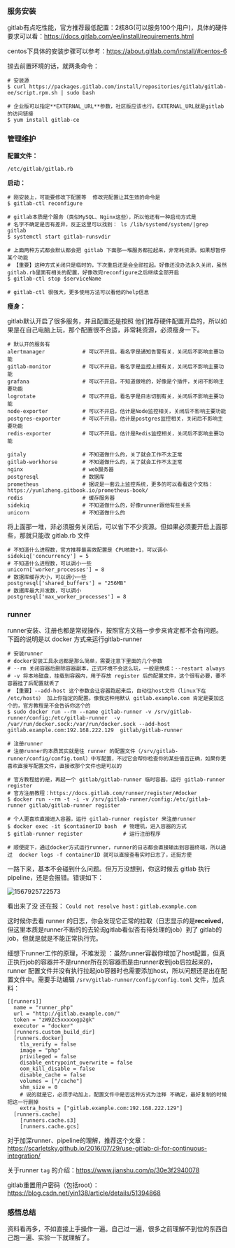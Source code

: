 ### **服务安装**

gitlab有点吃性能，官方推荐最低配置：2核8G(可以服务100个用户)，具体的硬件要求可以看：https://docs.gitlab.com/ee/install/requirements.html

centos下具体的安装步骤可以参考：https://about.gitlab.com/install/#centos-6

抛去前置环境的话，就两条命令：

```shell
# 安装源
$ curl https://packages.gitlab.com/install/repositories/gitlab/gitlab-ee/script.rpm.sh | sudo bash

# 企业版可以指定**EXTERNAL_URL**参数，社区版应该也行。EXTERNAL_URL就是gitlab的访问链接
$ yum install gitlab-ce 
```

### **管理维护**

**配置文件：**

```shell
/etc/gitlab/gitlab.rb 
```

**启动：**

```shell
# 刚安装上，可能要修改下配置等  修改完配置让其生效的命令是
$ gitlab-ctl reconfigure

# gitlab本质是个服务（类似MySQL、Nginx这些），所以他还有一种启动方式是
# 名字不确定是否有差异，反正这里可以找到： ls /lib/systemd/system/|grep gitlab 
$ systemctl start gitlab-runsvdir 

# 上面两种方式都会默认都会把 gitlab 下面那一堆服务都拉起来，非常耗资源。如果想暂停某个功能
# 【重要】这种方式关闭只是临时的，下次重启还是会全部拉起。好像还没办法永久关闭，虽然gitlab.rb里面有相关的配置，好像改完reconfigure之后继续全部开启
$ gitlab-ctl stop $serviceName

# gitlab-ctl 很强大，更多使用方法可以看他的help信息
```

**瘦身：**

gitlab默认开启了很多服务，并且配置还是按照 他们推荐硬件配置开启的，所以如果是在自己电脑上玩，那个配置很不合适，非常耗资源，必须瘦身一下。

```shell
# 默认开的服务有
alertmanager            # 可以不开启，看名字是通知告警有关，关闭后不影响主要功能
gitlab-monitor          # 可以不开启，看名字是监控上报有关，关闭后不影响主要功能
grafana                 # 可以不开启，不知道做啥的，好像是个插件，关闭不影响主要功能
logrotate               # 可以不开启，看名字是日志切割有关，关闭后不影响主要功能
node-exporter           # 可以不开启，估计是Node监控相关，关闭后不影响主要功能
postgres-exporter       # 可以不开启，估计是postgres监控相关，关闭后不影响主要功能
redis-exporter          # 可以不开启，估计是Redis监控相关，关闭后不影响主要功能

gitaly                  # 不知道做什么的，关了就会工作不太正常
gitlab-workhorse        # 不知道做什么的，关了就会工作不太正常
nginx                   # web服务器
postgresql              # 数据库
prometheus              # 据说是一套云上监控系统，更多的可以看看这个文档：https://yunlzheng.gitbook.io/prometheus-book/
redis                   # 缓存服务器
sidekiq                 # 不知道做什么的，好像runner跟他有些关系
unicorn                 # 不知道做什么的
```

将上面那一堆，非必须服务关闭后，可以省下不少资源。但如果必须要开启上面那些，那就只能改 gitlab.rb 文件

```shell
# 不知道什么进程数，官方推荐最高效配置是 CPU核数+1，可以调小
sidekiq['concurrency'] = 5
# 不知道什么进程数，可以调小一些
unicorn['worker_processes'] = 8
# 数据库缓存大小，可以调小一些
postgresql['shared_buffers'] = "256MB"
# 数据库最大并发数，可以调小
postgresql['max_worker_processes'] = 8
```

### **runner**

runner安装、注册也都是常规操作，按照官方文档一步步来肯定都不会有问题。下面的说明是以 docker 方式来运行gitlab-runner

```shell
# 安装runner
# docker安装工具永远都是那么简单，需要注意下里面的几个参数 
# --rm 关闭容器后删除容器副本，正式环境不会这么玩，一般是换成：--restart always
# -v 将本地磁盘，挂载到容器内，用于存放 register 后的配置文件，这个很有必要，要不容器挂了后配置就丢了
# 【重要】--add-host 这个参数会让容器跑起来后，自动往host文件（linux下在 /etc/hosts） 加上你指定的配置。像我这种用默认 gitlab.example.com 肯定是要加这个的，官方教程是不会告诉你这个的
$ sudo docker run --rm --name gitlab-runner -v /srv/gitlab-runner/config:/etc/gitlab-runner  -v /var/run/docker.sock:/var/run/docker.sock --add-host gitlab.example.com:192.168.222.129  gitlab/gitlab-runner  

# 注册runner
# 注册runner的本质其实就是往 runner 的配置文件（/srv/gitlab-runner/config/config.toml）中写配置，不过它会帮你检查你的某些值否正确，如果你更喜欢直接写配置文件，直接改那个文件也是可以的

# 官方教程给的是，再起一个 gitlab/gitlab-runner 临时容器，运行 gitlab-runner register
# 官方注册教程：https://docs.gitlab.com/runner/register/#docker
$ docker run --rm -t -i -v /srv/gitlab-runner/config:/etc/gitlab-runner gitlab/gitlab-runner register

# 个人更喜欢直接进入容器，运行 gitlab-runner register 来注册runner
$ docker exec -it $containerID bash  # 物理机，进入容器的方式
$ gitlab-runner register             # 运行注册程序

# 顺便提下，通过docker方式运行runner，runner的日志都会直接输出到容器终端，所以通过  docker logs -f containerID 就可以直接查看实时日志了，还挺方便
```

一路下来，基本不会碰到什么问题。但万万没想到，你这时候去 gitlab 执行pipeline，还是会报错。错误如下：

![1567925722573](https://static.jiebianjia.com/typora/0d5c52fff08d87d4d842e650e2b528ad.png)

看出来了没 还在报： `Could not resolve host：gitlab.example.com` 

这时候你去看 runner 的日志，你会发现它正常的拉取（日志显示的是**received**，但这里本质是runner不断的的去轮询gitlab看似否有待处理的job）到了 gitlab的job，但就是就是不能正常执行完。

细想下runner工作的原理，不难发现 ：虽然runner容器你增加了host配置，但真正执行job的容器并不是runner所在的容器而是由runner收到job后拉起来的，runner 配置文件并没有执行拉起job容器时也需要添加host，所以问题还是出在配置文件中。需要手动编辑 `/srv/gitlab-runner/config/config.toml` 文件，加点料：

```shell
[[runners]]
  name = "runner_php"
  url = "http://gitlab.example.com/"
  token = "zW9Zc5xxxxxgp2gk"
  executor = "docker"
  [runners.custom_build_dir]
  [runners.docker]
    tls_verify = false
    image = "php"
    privileged = false
    disable_entrypoint_overwrite = false
    oom_kill_disable = false
    disable_cache = false
    volumes = ["/cache"]
    shm_size = 0
    # 说的就是它，必须手动加上，配置文件中是否这种方式为注释 不确定，最好复制的时候把这一行删掉
    extra_hosts = ["gitlab.example.com:192.168.222.129"]
  [runners.cache]
    [runners.cache.s3]
    [runners.cache.gcs]
```

对于加深runner、pipeline的理解，推荐这个文章：https://scarletsky.github.io/2016/07/29/use-gitlab-ci-for-continuous-integration/

关于runner `tag` 的介绍：https://www.jianshu.com/p/30e3f2940078

gitlab重置用户密码（包括root）：https://blog.csdn.net/yin138/article/details/51394868

### 感悟总结

资料看再多，不如直接上手操作一遍。自己过一遍，很多之前理解不到位的东西自己跑一遍、实验一下就理解了。

